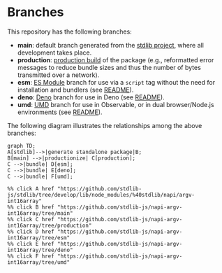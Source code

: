 <!--

@license Apache-2.0

Copyright (c) 2022 The Stdlib Authors.

Licensed under the Apache License, Version 2.0 (the "License");
you may not use this file except in compliance with the License.
You may obtain a copy of the License at

    http://www.apache.org/licenses/LICENSE-2.0

Unless required by applicable law or agreed to in writing, software
distributed under the License is distributed on an "AS IS" BASIS,
WITHOUT WARRANTIES OR CONDITIONS OF ANY KIND, either express or implied.
See the License for the specific language governing permissions and
limitations under the License.

-->

# Branches

This repository has the following branches:

-   **main**: default branch generated from the [stdlib project][stdlib-url], where all development takes place.
-   **production**: [production build][production-url] of the package (e.g., reformatted error messages to reduce bundle sizes and thus the number of bytes transmitted over a network).
-   **esm**: [ES Module][esm-url] branch for use via a `script` tag without the need for installation and bundlers (see [README][esm-readme]).
-   **deno**: [Deno][deno-url] branch for use in Deno (see [README][deno-readme]).
-   **umd**: [UMD][umd-url] branch for use in Observable, or in dual browser/Node.js environments (see [README][umd-readme]).

The following diagram illustrates the relationships among the above branches:

```mermaid
graph TD;
A[stdlib]-->|generate standalone package|B;
B[main] -->|productionize| C[production];
C -->|bundle| D[esm];
C -->|bundle| E[deno];
C -->|bundle| F[umd];

%% click A href "https://github.com/stdlib-js/stdlib/tree/develop/lib/node_modules/%40stdlib/napi/argv-int16array"
%% click B href "https://github.com/stdlib-js/napi-argv-int16array/tree/main"
%% click C href "https://github.com/stdlib-js/napi-argv-int16array/tree/production"
%% click D href "https://github.com/stdlib-js/napi-argv-int16array/tree/esm"
%% click E href "https://github.com/stdlib-js/napi-argv-int16array/tree/deno"
%% click F href "https://github.com/stdlib-js/napi-argv-int16array/tree/umd"
```

[stdlib-url]: https://github.com/stdlib-js/stdlib/tree/develop/lib/node_modules/%40stdlib/napi/argv-int16array
[production-url]: https://github.com/stdlib-js/napi-argv-int16array/tree/production
[deno-url]: https://github.com/stdlib-js/napi-argv-int16array/tree/deno
[deno-readme]: https://github.com/stdlib-js/napi-argv-int16array/blob/deno/README.md
[umd-url]: https://github.com/stdlib-js/napi-argv-int16array/tree/umd
[umd-readme]: https://github.com/stdlib-js/napi-argv-int16array/blob/umd/README.md
[esm-url]: https://github.com/stdlib-js/napi-argv-int16array/tree/esm
[esm-readme]: https://github.com/stdlib-js/napi-argv-int16array/blob/esm/README.md